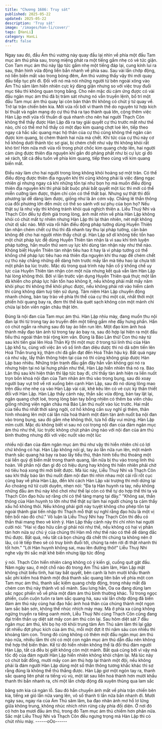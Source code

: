 ```yaml
---
title: "Chương 1686: Truy sát"
published: 2025-05-22
updated: 2025-05-22
description: 'Truy sát'
image: '/images/han-li/cover/'
tags: [HanLi]
category: HanLi
draft: false
---
```


Ngay sau đó, đầu Ám thú vương này quay đầu lại nhìn về phía
một đầu Tam mục ám thú phía sau, trong miệng phát ra một tiếng
gầm nhẹ có vẻ tức giận.
Con Tam mục ám thú này lập tức gầm nhẹ một tiếng đáp lại, cung
kính lui ra sau, thân hình vừa động liền bắn nhanh về phía sau.
Sau vài lần chớp động, nó liền biến mất vào trong bóng đêm, Ám
thú vương thấy vậy thì mới quay đầu tiếp tục phi đi.
Đối với nó mà nói những người từ bên ngoài xông vào Ám Thú
sâm lâm hiển nhiên cực kỳ đáng giận nhưng so với việc truy đuổi
mục tiêu thì không quan trọng bằng. Cho nên mặc dù cảm ứng
được có vài đầu ngân mục ám thú đã bị trảm sát nhưng nó vẫn
truyền lệnh, bố trí một đầu Tam mục ám thú quay lại còn bản thân
thì không có chút ý tứ quay về.
Trở lại trận chiến bên kia.
Mới vừa rồi bởi vì thanh thế do nguyên từ hợp kích bí thuật và
ngân mang do cự thú thả ra tạo thành quá lớn, cộng thêm việc
Hàn Lập mới vừa rồi thuấn di quá nhanh cho nên hai người
Thạch Côn không thể thấy được Hàn Lập đã ra tay giải quyết cự
thú trước mắt như thế nào, chỉ có thể mơ hồ thấy có một đạo kim
quang chợt loé lên, tiếp theo ngay cả hắc sắc quang mạc hộ thân
của cự thú cũng không thể ngăn cản được kim quang, bị chém
thành hai nửa mà chết. Khí tức của cự thú này cơ hồ không dưới
thánh tộc sơ giai, bị chém chết như vậy thì không khỏi rất khó tin!
Hơn nữa mới vừa rồi trong phút chốc kim quang chớp lên, hai
người cảm ứng được thiên địa nguyên khí gần đó phảng phất
như bị cự lực gì đó xé rách, tất cả đều tuôn về phía kim quang,
tiếp theo cùng với kim quang biến mất.

Điều này làm cho hai người trong lòng không khỏi hoảng sợ một
trân.
Có thể điều động được thiên địa nguyên khí thì cũng không phải
là việc đáng ngạc nhiên gì nhưng ngay cả khi những tồn tại như
bọn họ mà muốn điều động thiên địa nguyên khí thì phải bắt buộc
phải bắt quyết một lúc thì mới có thể miễn cưỡng làm được, thậm
chí còn có thể thất bại. Nhưng sự thật thì đối phương lại dễ dàng
làm được, giống như là ăn cơm vậy. Chẳng lẽ thần thông của đối
phương lớn đến mức có thể so sánh với sư phụ của bọn họ? Nếu
thật sự là như vậy thì không tránh khỏi quá nghịch thiên a.
Liễu Thuý Nhi và Thạch Côn đều tự định giá trong lòng, ánh mắt
nhìn về phía Hàn Lập không khỏi có chút mất tự nhiên nhưng Hàn
Lập thì lại thản nhiên, nét mặt không chút dị sắc nào. Mới vừa rồi
hắn điều động pháp tướng dùng Huyền Thiên tàn nhận chém chết
cự thú thì đã nhanh tay thu lại pháp tướng, căn bản không để cho
hai người nhìn thấy chút gì. Hàn Lập sỡ dĩ không tiếc tổn hao một
chút pháp lực đề dùng Huyền Thiên tàn nhận là vì sau khi tinh
luyện pháp tướng, hắn muốn thử xem uy lực khi dùng tàn nhận
này như thế nào.
Không biết Huyền Thiên tàn nhận tiêu hao ít hay là vì pháp tướng
có thể khống chế pháp lực tiêu hao mà thiên địa nguyên khí thu
nạp để chém chết cự thú này chẳng những dễ dàng hơn trước
mấy lần mà tiêu hao lại chưa tới một phần ba lúc trước.
Mặc dù trong quá trình này hắn cố ý khống chế uy lực của Huyền
Thiên tàn nhận còn một nửa nhưng kết quả vẫn làm Hàn Lập hài
lòng không thôi. Bởi vì lần trước vận dụng Huyền Thiên quả thực
một lần đã khiến cho pháp lực hắn tổn hao không ít, nếu không
phải mất mấy năm khôi phục thì không thể khôi phục được, nếu
không phải rơi vào hiểm cảnh thì cũng không dám tuỳ tiện sử
dụng.
Tâm niệm Hàn Lập chuyển động nhanh chóng, bàn tay trảo về
phía thi thể của cự thú một cái, nhất thời một phiến hôi quang bay
ra, đem thi thể kia quét sạch không còn một mảnh chỉ chừa lại
bốn viên ngân châu thật lớn.

Đúng là nội đan của Tam mục ám thú.
Hàn Lập nhíu mày, đang muốn thu nội đan lại thì từ trong tay áo
truyền đến một tiếng gầm nhẹ đầy hưng phấn.
Hắn có chút ngẩn ra nhưng sau đó tay áo liền run lên. Một đạo
kim ảnh hoá thành mấy đạo tàn ảnh từ trong tay áo bay ra, sau đó
hợp lại hiện ra một đầu tiểu thú ngoài thân trải rộng kim văn.
Đúng là Báo Lân thú!
Con thú này từ sau khi tiến giai lên Hoá Thần Kỳ thì một mực ở
trong túi linh thú của Hàn Lập khổ tu, cùng với việc ăn vô số linh
đan diệu dược thì nó dã sớm tiến lên Hoá Thần trung kỳ, thậm chí
đã gần đạt đến Hoá Thần hậu kỳ. Bất quá ngay cả như vậy, lấy
thần thông hiện tại của nó thì cũng không giúp được Hàn Lập bao
nhiêu.
Những trận tranh đấu gần đây hắn vẫn không gọi nó ra nhưng
hiện tại nó lại hưng phấn như thế, Hàn Lập hiển nhiên thả nó ra.
Báo Lân thú sau khi hiện thân thì lập tức bay đi, chỉ thấy tàn ảnh
hiện ra liền nuốt trọn bốn khoả nội đan của Tam nhãn ám thú vào
trong bụng, sau đó xoay người bay vụt trở về rơi xuống bên cạnh
Hàn Lập, sau đó nó dùng lông mao trên đầu nhẹ nhẹ cạ vào Hàn
Lập vài cái, khẽ kêu lên có vẻ cực kỳ thân thiết đối với Hàn Lập.
Hàn Lập thấy cảnh này, thần sắc vừa động, bàn tay lật lại, ngân
quang chợt loé, trong lòng bàn tay bỗng nhiên có thêm ba viên
châu giống những viên ngân châu mà Báo Lân thú nuốt vào lúc
trước. Hai mắt của tiểu thú nhất thời sáng ngời, cơ hồ không cần
suy nghĩ gì thêm, thân hình nhoáng lên một cái lần nữa hoá thành
một đám tàn ảnh nuốt ba nội đan vào trong bụng, sau đó gầm nhẹ
không thôi, tựa hồ đầy vui mừng.
Hàn Lập mỉm cười.
Mặc dù không biết vì sau nó coi trọng nội đan của đám ngân mục
ám thú như thế, lúc trước không chút phản ứng nào với nội đan
của ám thú bình thường nhưng đối với việc nuốt vào một lúc

nhiều nội đan của đám ngân mục ám thú như vậy thì hiển nhiên
chỉ có lợi chứ không có hại.
Hàn Lập không nói gì, tay áo lần nữa run lên, một mảnh thanh
sắc quang hà bay ra bao lấy tiểu thú, thân hình tiểu thú thoáng
một cái liền quỷ dị biến mất trong thanh quang, lần nữa bị thu vào
trong linh thú hoàn.
Về phần nội đan gì đó có hiệu dụng hay không thì hiển nhiên phải
chờ nó tiêu hoá xong thì mới biết được. Mà lúc này, Liễu Thuý Nhi
và Thạch Côn sau khi thấy báo lân thú nuốt đám nội đan thì nhìn
nhau một cái rồi rốt cục cũng bay về phía Hàn Lập, đến khi cách
Hàn Lập vài trượng thì mới dừng lại
Áo choàng nữ tử cười duyên, nhẹn nói:
"Đa tạ Hàn huynh ra tay, nếu không những đầu ám thú này khó
chơi như thế lại còn có thể tự do hợp thể thì ta và Thạch Côn đạo
hữu sợ rằng chỉ có thể táng mạng tại đây."
"Không sai, thần thông cùa Hàn huynh to lớn như thế thật sự làm
hai người chúng ta cảm thấy xấu hổ không thôi. Nếu không phải
giới này tuyệt không cho phép tồn tại ngoài thánh giai tiến nhập
thì Thạch mỗ thật sự nghĩ rằng đạo hữu là một vị tiền bối nào đó
chứ."
Vô luận là Liễu Thuý Nhi hay Thạch Côn thì đều có thần thái
mang theo vẻ kính ý.
Hàn Lập thấy cảnh này thì chỉ nhìn hai người cười nói:
"Hai vị đạo hữu cần gì phải nói như thế, nếu không có hai vị phân
tán hơn nửa sự chú ý của chúng thì Hàn mỗ như thế nào có thể
dễ dàng đắc thủ được. Bất quá, nếu tất cả bọn chúng đã chết thì
chúng ta không nên ở lâu, có lẽ tiếp theo sẽ có truy binh đuổi tới,
chúng ta nên rời đi thật nhanh thì tốt hơn."
"Lời Hàn huynh không sai, mau lên đường thôi!"
Liễu Thuý Nhi nghe vậy thì sắc mặt khẽ biến nhưng lập tức đồng

ý nói.
Thạch Côn hiển nhiên càng không có ý kiến gì, cuống quít gật
đầu.
Năm ngày sau, ở một chỗ nào đó trong Ám Thú sâm lâm, Hàn
Lập mặt không chút biểu tình, hai tay bắt quyết, bên cạnh là hơn
mười khẩu thanh sắc phi kiếm hoá thành một đoá thanh sắc
quang liên bắn về phía một con Tam mục ám thú, thanh sắc kiếm
quang chớp động, trong nháy mắt đã chém con thú này thành vô
số mảnh. Sau lưng hắn, Oa oa đang dùng lam sắc ngọc phiến vỗ
về phía một đám ám thú bình thường khác.
Từ trong ngọc phiến, cuồn cuộn tuôn ra lam sắc quang hà, sau
vài lần chớp động đã biến đám ám thú này cùng hai đạo hắc ảnh
hoá thân của chúng thành một ngọn lam sắc băn sơn, không thể
nhúc nhích mảy may.
Mà ở phía xa cũng không ngừng truyền ra tiếng oanh minh, Liễu
Thuý Nhi cùng Thạch Côn cũng đang đại triển thần uy diệt sát
mấy con ám thú còn lại.
Sau hôm diệt sát 7 đầu ngân mục ám thú, khi bọ họ rời khỏi trung
tâm Ám Thú sâm lâm thì lại gặp rất nhiều đợt phục kích của ám
thú, mỗi một đợt ít thì năm sáu con nhiều thì khoảng tám con.
Trong đó cũng không có thêm một đầu ngân mục ám thú nào
nữa, nhiều lắm thì chỉ có một con ngân mục ám thú dẫn đầu nên
không thể hợp thể biến thân.
Kể từ đó hiển nhiên không thể là đối thủ đám người Hàn Lập, tất
cả đều bị giết không còn một mảnh. Bất quá cũng bởi vì vậy mà
tốc độ của đám người Hàn Lập hiển nhiên không khỏi chậm lại.
Mà lúc này có chút bất đồng, mười mấy con ám thú hợp lại thành
một đội, nếu không phải là đám người Hàn Lập dùng một số thần
thông tương khắc khác thì sợ rằng đúng là không thể thủ thắng
được.
Hàn Lập giơ một ngón tay ra, thanh sắc quang liên phát ra tiếng
vù vù, một lát sau liền hoá thành hơn mười khẩu thanh thi bắn
nhanh ra, chỉ một lần chớp động đã xuyên thủng qua lam sắc

băng sơn kia cả ngàn lỗ. Sau đó hắn chuyển ánh mắt về phía trận
chiến bên kia, tiếng xé gió lần nữa vang lên, vô số thanh tì lần
nữa bắn nhanh đi.
Mười ngày sau, ngay rìa của Ám Thú sâm lâm, ba đạo nhân ảnh
mơ hồ lơ lửng giữa không trung, không nhúc nhích nhìn rừng cây
phía đối diện. Ở nơi đó có hơn ba mươi đầu ám thú, trong đó Tam
mục ám thú chiếm hơn phân nửa. Sắc mặt Liễu Thuý Nhi và
Thạch Côn đều ngưng trọng mà Hàn Lập thì có chút nhíu mày.
------oOo------
